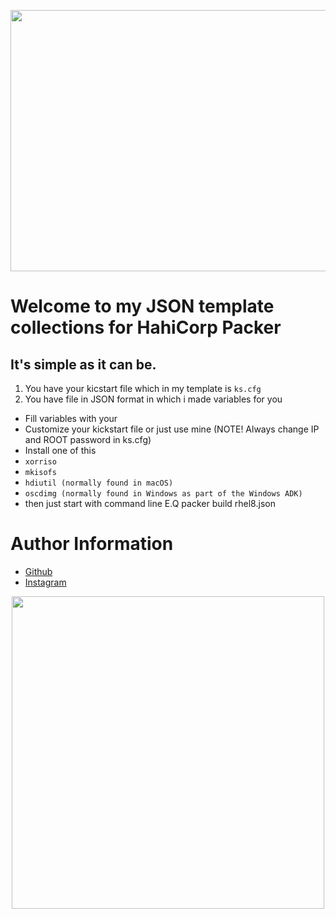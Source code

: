 
<p align="center"><img width="915" height="418" src="https://www.andreyus.com/wp-content/uploads/2019/05/packer1.png"></p>

# Welcome to my JSON template collections for HahiCorp Packer

## It's simple as it can be.
1. You have your kicstart file which in my template is `ks.cfg`
2. You have file in JSON format in which i made variables for you

* Fill variables with your
* Customize your kickstart file or just use mine (NOTE! Always change IP and ROOT password in ks.cfg)
* Install one of this 
 * `xorriso`
 * `mkisofs`
 * `hdiutil (normally found in macOS)`
 * `oscdimg (normally found in Windows as part of the Windows ADK)`
* then just start with command line E.Q packer build rhel8.json

 # Author Information #
* [Github](https://github.com/zmmdv/)
* [Instagram](https://www.instagram.com/z.mmd/)

<p align="center"><img width="500" height="500" src="http://i1.wp.com/www.gilzilberfeld.com/wp-content/uploads/2016/11/1e4g401.jpg"></p>
